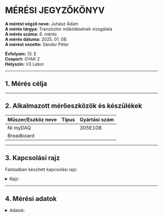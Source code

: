 # MÉRÉSI JEGYZŐKÖNYV

**A mérést végző neve:** Juhász Ádám   
**A mérés tárgya:**   Tranzisztor működésének vizsgálata    
**A mérés száma:** 6. mérés  
**A mérés dátuma:** 2025. 01. 08.    
**A mérést vezette:** Sándor Péter  

**Évfolyam:** 13. E  
**Csoport:** GYAK 2  
**Helyszín:** V3 Labor  

---

## 1. Mérés célja   


-----


## 2. Alkalmazott mérőeszközök és készülékek

| Műszer/Eszköz neve                         | Típus       | Gyártási szám |
| ----------------------------------- | ----------- | ------------- |
| NI myDAQ                            |             |   305E10B     |
|        Breadboard                             |             |               |



-------

## 3. Kapcsolási rajz  

Falstadban készített kapcsolási rajz:

<details>
    <summary>Rajz:</summary>
   <img src="https://github.com/user-attachments/assets/162df538-9fa1-4772-a9ee-701968ff7ab9"/>
</details>


-----

## 4. Mérési adatok 

<details>
    <summary>Adatok:</summary>
   <img src="https://github.com/user-attachments/assets/34b5bde4-6de5-4c4c-99f5-9c2533f7357d"/>
</details>
